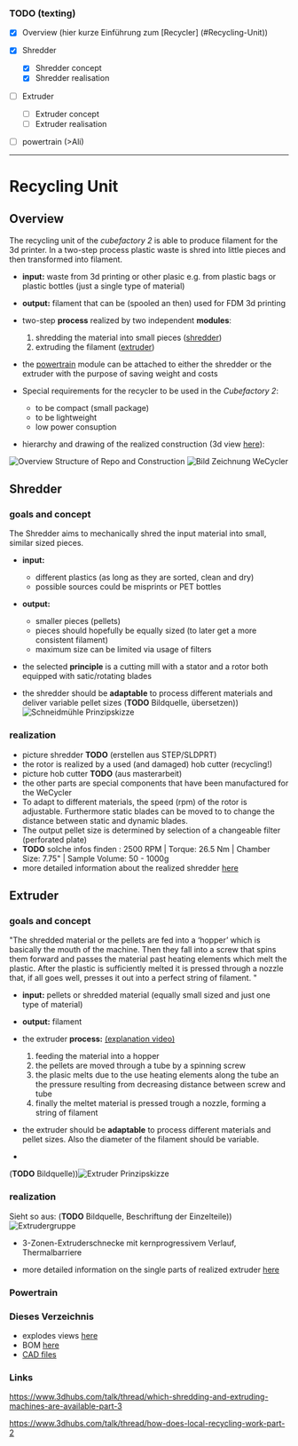 ### TODO (texting)
+ [x] Overview (hier kurze Einführung zum [Recycler] (#Recycling-Unit))
+ [x] Shredder
	+ [x] Shredder concept
	+ [x] Shredder realisation
+ [ ] Extruder
	+ [ ] Extruder concept
	+ [ ] Extruder realisation
+ [ ] powertrain (>Ali)

 
-------------------------------------------


# Recycling Unit
## Overview

 The recycling unit of the _cubefactory 2_ is able to produce filament for the 3d printer. In a two-step process plastic waste is shred into little pieces and then transformed into filament.

+ __input:__ waste from 3d printing or other plasic e.g. from plastic bags or plastic bottles (just a single type of material)

+ __output:__ filament that can be (spooled an then) used for FDM 3d printing 

+ two-step __process__ realized by two independent __modules__: 
	1. shredding the material into small pieces ([shredder](#Shredder)) 
	2. extruding the filament ([extruder](#Extruder))

+ the [powertrain](#Power) module can be attached to either the shredder or the extruder with the purpose of saving weight and costs

+ Special requirements for the recycler to be used in the _Cubefactory 2_:
	+ to be compact (small package)
	+ to be lightweight
	+ low power consuption 

+ hierarchy and drawing of the realized construction (3d view [here](CAD/CAD(stl)/00_00_00-wecycler.STL)):

 ![Overview Structure of Repo and Construction](images/WeCycler_structure.png)
![Bild Zeichnung WeCycler](images/wecycler_foto.jpg)

## Shredder <a name="Shredder"></a>
### goals and concept
The Shredder aims to mechanically shred the input material into small, similar sized pieces.

+ __input:__ 
	+ different plastics (as long as they are sorted, clean and dry)
	+ possible sources could be misprints or PET bottles
+ __output:__
	+ smaller pieces (pellets)
	+ pieces should hopefully be equally sized (to later get a more consistent filament)
	+ maximum size can be limited via usage of filters
	
+ the selected __principle__ is a cutting mill with a stator and a rotor both equipped with satic/rotating blades 
+ the shredder should be __adaptable__ to process different materials and deliver variable pellet sizes
(__TODO__ Bildquelle, übersetzen))![Schneidmühle Prinzipskizze](images/Schneidmuehle_prinzip_quelle.jpg)


### realization
+ picture shredder __TODO__ (erstellen aus STEP/SLDPRT)
+ the rotor is realized by a used (and damaged) hob cutter  (recycling!) 
+ picture hob cutter __TODO__ (aus masterarbeit)
+ the other parts are special components that have been manufactured for the WeCycler
+ To adapt to different materials, the speed (rpm) of the rotor is adjustable. Furthermore static blades can be moved to to change the distance between static and dynamic blades.
+ The output pellet size is determined by selection of a changeable filter (perforated plate)
+ __TODO__ solche infos finden :
 2500 RPM | Torque: 26.5 Nm | Chamber Size: 7.75" | Sample Volume: 50 - 1000g
+ more detailed information about the realized shredder [here](Shredder_Info.md)
 
## Extruder <a name="Extruder"></a>
### goals and concept

"The shredded material or the pellets are fed into a ‘hopper’ which is basically the mouth of the machine. Then they fall into a screw that spins them forward and passes the material past heating elements which melt the plastic. After the plastic is sufficiently melted it is pressed through a nozzle that, if all goes well, presses it out into a perfect string of filament. "

+ __input:__ pellets or shredded material (equally small sized and just one type of material)
+ __output:__ filament
+  the extruder __process:__ [(explanation video)](https://www.youtube.com/watch?v=WaB-dsB1Kfk)

	1. feeding the material into a hopper
	2. the pellets are moved through a tube by a spinning screw
	3. the plasic melts due to the use heating elements along the tube an the pressure resulting from decreasing distance between screw and tube
	4. finally the meltet material is pressed trough a nozzle, forming a string of filament
	 
+ the extruder should be __adaptable__ to process different materials and pellet sizes. Also the diameter of the filament should be variable.
+  
(__TODO__ Bildquelle))![Extruder Prinzipskizze](images/Extruderschema.jpg)

### realization 
Sieht so aus: (__TODO__ Bildquelle, Beschriftung der Einzelteile))![Extrudergruppe](images/Extruderbaugruppe.jpg)

+ 3-Zonen-Extruderschnecke mit kernprogressivem Verlauf, Thermalbarriere

+ more detailed information on the single parts of realized extruder [here](Extruder_Info.md)
 
### Powertrain <a name="Power"></a>

### Dieses Verzeichnis
+  explodes views [here](CAD/exploded_views)
+  BOM [here](BOM)
+  [CAD files](CAD)

### Links
https://www.3dhubs.com/talk/thread/which-shredding-and-extruding-machines-are-available-part-3

https://www.3dhubs.com/talk/thread/how-does-local-recycling-work-part-2
